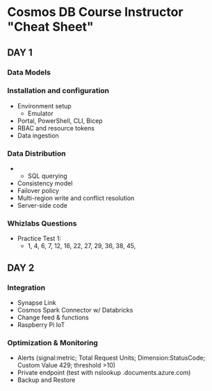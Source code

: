 # Cosmos DB Course Instructor "Cheat Sheet"

## DAY 1

### Data Models

### Installation and configuration

- Environment setup
  - Emulator
- Portal, PowerShell, CLI, Bicep
- RBAC and resource tokens
- Data ingestion


### Data Distribution

- - SQL querying
- Consistency model
- Failover policy
- Multi-region write and conflict resolution
- Server-side code

### Whizlabs Questions

- Practice Test 1:
  - 1, 4, 6, 7, 12, 16, 22, 27, 29, 36, 38, 45,





## DAY 2

### Integration

- Synapse Link
- Cosmos Spark Connector w/ Databricks
- Change feed & functions
- Raspberry Pi IoT

### Optimization & Monitoring

- Alerts (signal:metric; Total Request Units; Dimension:StatusCode; Custom Value 429; threshold >10)
- Private endpoint (test with nslookup <cosmosdb-account-name>.documents.azure.com)
- Backup and Restore
